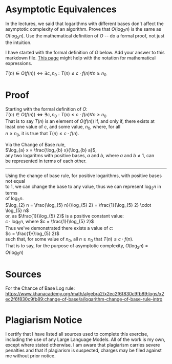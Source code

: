 # Asymptotic Equivalences

In the lectures, we said that logarithms with different bases don't affect the
asymptotic complexity of an algorithm. Prove that $O(\log_{2} n)$ is the same as
$O(\log_{5} n)$. Use the mathematical definition of $O$ -- do a formal proof,
not just the intuition.

I have started with the formal definition of $O$ below. Add your answer to this
markdown file. [This
page](https://docs.github.com/en/get-started/writing-on-github/working-with-advanced-formatting/writing-mathematical-expressions)
might help with the notation for mathematical expressions.

$T(n) \in O(f(n)) \iff \exists c, n_0: T(n) \leq c \cdot f(n) \forall n \geq n_0$  

# Proof  

Starting with the formal definition of $O$:  
$T(n) \in O(f(n)) \iff \exists c, n_0: T(n) \leq c \cdot f(n) \forall n \geq n_0$  
That is to say $T(n)$ is an element of $O(f(n))$ if, and only if, there exists at  
least one value of $c$, and some value, $n_0$, where, for all  
$n \ge n_0$, it is true that $T(n) \le c \cdot f(n)$.  

Via the Change of Base rule,  
$\log_{a} x = \frac{\log_{b} x}{\log_{b} a}$,  
any two logaritms with positive bases, $a$ and $b$, where $a$ and $b \neq 1$, can  
be represented in terms of each other.

----------------------------------------------------------

Using the change of base rule, for positive logarithms, with positive bases not equal  
to 1, we can change the base to any value, thus we can represent $\log_{2} n$ in terms  
of $\log_{5} n$.  
$\log_{2} n = \frac{\log_{5} n}{\log_{5} 2} = \frac{1}{\log_{5} 2} \cdot \log_{5} n$  
or, as $\frac{1}{\log_{5} 2}$ is a positive constant value:  
$c \cdot \log_{5} n$, where $c = \frac{1}{\log_{5} 2}$  
Thus we've demonstrated there exists a value of $c$:  
$c = \frac{1}{\log_{5} 2}$  
such that, for some value of $n_0$, all $n \ge n_0$ that $T(n) \le c \cdot f(n)$.  
That is to say, for the purpose of asymptotic complexity, $O(\log_{2} n)= O(\log_{5} n)$  

# Sources

For the Chance of Base Log rule:  
https://www.khanacademy.org/math/algebra2/x2ec2f6f830c9fb89:logs/x2ec2f6f830c9fb89:change-of-base/a/logarithm-change-of-base-rule-intro  

# Plagiarism Notice

I certify that I have listed all sources used to complete this exercise, including the use of any Large Language Models. All of the work is my own, except where stated otherwise. I am aware that plagiarism carries severe penalties and that if plagiarism is suspected, charges may be filed against me without prior notice.
